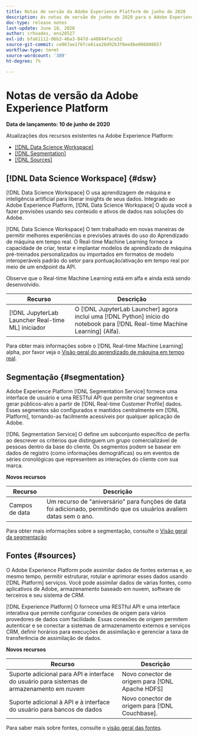 ```yaml
---
title: Notas de versão da Adobe Experience Platform de junho de 2020
description: As notas de versão de junho de 2020 para o Adobe Experience Platform.
doc-type: release notes
last-update: June 10, 2020
author: crhoades, ens28527
exl-id: bfa61112-06b3-46a3-847d-a48844face52
source-git-commit: ce967ae176fce81aa26d92b3f0ee8be006808657
workflow-type: tm+mt
source-wordcount: '389'
ht-degree: 7%

---
```


# Notas de versão da Adobe Experience Platform

**Data de lançamento: 10 de junho de 2020**

Atualizações dos recursos existentes na Adobe Experience Platform:

- [[!DNL Data Science Workspace]](#dsw)
- [[!DNL Segmentation]](#segmentation)
- [[!DNL Sources]](#sources)

## [!DNL Data Science Workspace] {#dsw}

[!DNL Data Science Workspace] O usa aprendizagem de máquina e inteligência artificial para liberar insights de seus dados. Integrado ao Adobe Experience Platform, [!DNL Data Science Workspace] O ajuda você a fazer previsões usando seu conteúdo e ativos de dados nas soluções do Adobe.

[!DNL Data Science Workspace] O tem trabalhado em novas maneiras de permitir melhores experiências e previsões através do uso do Aprendizado de máquina em tempo real. O Real-time Machine Learning fornece a capacidade de criar, testar e implantar modelos de aprendizado de máquina pré-treinados personalizados ou importados em formatos de modelo interoperáveis padrão do setor para pontuação/ativação em tempo real por meio de um endpoint da API.

Observe que o Real-time Machine Learning está em alfa e ainda está sendo desenvolvido.

| Recurso | Descrição |
|--- | ---|
| [!DNL JupyterLab Launcher Real-time ML] iniciador | O [!DNL JupyterLab Launcher] agora inclui uma [!DNL Python] início do notebook para [!DNL Real-time Machine Learning] (Alfa). |

Para obter mais informações sobre o [!DNL Real-time Machine Learning] alpha, por favor veja o [Visão geral do aprendizado de máquina em tempo real](../../data-science-workspace/real-time-machine-learning/home.md).

## Segmentação {#segmentation}

Adobe Experience Platform [!DNL Segmentation Service] fornece uma interface de usuário e uma RESTful API que permite criar segmentos e gerar públicos-alvo a partir de [!DNL Real-time Customer Profile] dados. Esses segmentos são configurados e mantidos centralmente em [!DNL Platform], tornando-as facilmente acessíveis por qualquer aplicação de Adobe.

[!DNL Segmentation Service] O define um subconjunto específico de perfis ao descrever os critérios que distinguem um grupo comercializável de pessoas dentro da base do cliente. Os segmentos podem se basear em dados de registro (como informações demográficas) ou em eventos de séries cronológicas que representem as interações do cliente com sua marca.

**Novos recursos**

| Recurso | Descrição |
| ------- | ----------- |
| Campos de data | Um recurso de &quot;aniversário&quot; para funções de data foi adicionado, permitindo que os usuários avaliem datas sem o ano. |

Para obter mais informações sobre a segmentação, consulte o [Visão geral da segmentação](../../segmentation/home.md)

## Fontes {#sources}

O Adobe Experience Platform pode assimilar dados de fontes externas e, ao mesmo tempo, permitir estruturar, rotular e aprimorar esses dados usando [!DNL Platform] serviços. Você pode assimilar dados de várias fontes, como aplicativos de Adobe, armazenamento baseado em nuvem, software de terceiros e seu sistema de CRM.

[!DNL Experience Platform] O fornece uma RESTful API e uma interface interativa que permite configurar conexões de origem para vários provedores de dados com facilidade. Essas conexões de origem permitem autenticar e se conectar a sistemas de armazenamento externos e serviços CRM, definir horários para execuções de assimilação e gerenciar a taxa de transferência de assimilação de dados.

**Novos recursos**

| Recurso | Descrição |
| ------- | ----------- |
| Suporte adicional para API e interface do usuário para sistemas de armazenamento em nuvem | Novo conector de origem para [!DNL Apache HDFS] |
| Suporte adicional à API e à interface do usuário para bancos de dados | Novo conector de origem para [!DNL Couchbase]. |

Para saber mais sobre fontes, consulte o [visão geral das fontes](../../sources/home.md).
